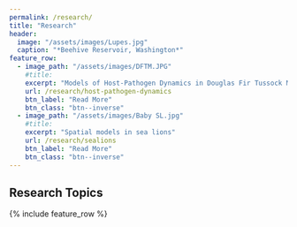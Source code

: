 ```yaml
---
permalink: /research/
title: "Research"
header:
  image: "/assets/images/Lupes.jpg"
  caption: "*Beehive Reservoir, Washington*"
feature_row:
  - image_path: "/assets/images/DFTM.JPG"
    #title: 
    excerpt: "Models of Host-Pathogen Dynamics in Douglas Fir Tussock Moths"
    url: /research/host-pathogen-dynamics
    btn_label: "Read More"
    btn_class: "btn--inverse"
  - image_path: "/assets/images/Baby SL.jpg"
    #title: 
    excerpt: "Spatial models in sea lions"
    url: /research/sealions
    btn_label: "Read More"
    btn_class: "btn--inverse"
---
```


## Research Topics

{% include feature_row %}
